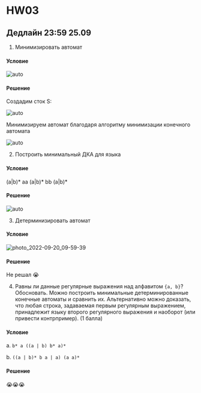 # HW03

## Дедлайн 23:59 25.09

1. Минимизировать автомат 

#### Условие

![auto](https://user-images.githubusercontent.com/1614576/191194917-0653fbfc-5906-48ce-8585-23020954b691.jpg)

#### Решение

Создадим сток S:

![auto](https://i.imgur.com/fyIzgJN.jpg)

Минимизируем автомат благодаря алгоритму минимизации конечного автомата

![auto](https://i.imgur.com/OALNiJe.png)

2. Построить минимальный ДКА для языка 

#### Условие

(a|b)* aa (a|b)* bb (a|b)*

#### Решение

![auto](https://i.imgur.com/IQLUrz8.png)

3. Детерминизировать автомат 

#### Условие

![photo_2022-09-20_09-59-39](https://user-images.githubusercontent.com/1614576/191201431-efedae49-8c3f-486e-b9b7-0ca8860f35f9.jpg)

#### Решение

Не решал 😭


4. Равны ли данные регулярные выражения над алфавитом `{a, b}`? Обосновать. Можно построить минимальные детерминированные конечные автоматы и сравнить их. Альтернативно можно доказать, что любая строка, задаваемая первым регулярным выражением, принадлежит языку второго регулярного выражения и наоборот (или привести контрпример). (1 балла)

#### Условие

   a. `b* a ((a | b) b* a)*`

   b. `((a | b)* b a | a) (a a)*`

#### Решение

😭😭😭
   
 
